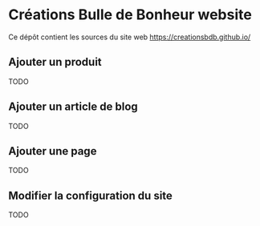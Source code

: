 # Créations Bulle de Bonheur website

Ce dépôt contient les sources du site web https://creationsbdb.github.io/

## Ajouter un produit

TODO

## Ajouter un article de blog

TODO

## Ajouter une page

TODO

## Modifier la configuration du site

TODO

